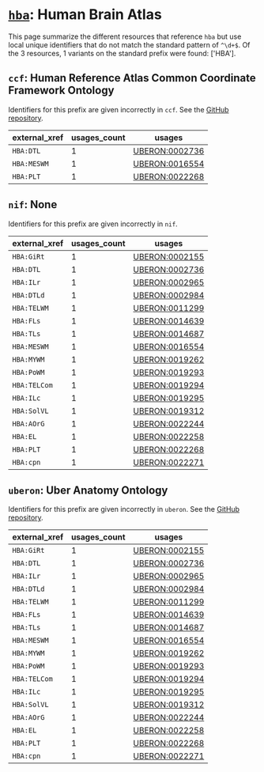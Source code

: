 # [`hba`](https://bioregistry.io/hba): Human Brain Atlas

This page summarize the different resources that reference `hba`
but use local unique identifiers that do not match the standard pattern of
`^\d+$`. Of the 3 resources,
1 variants on the standard prefix were found: ['HBA'].

## `ccf`: Human Reference Atlas Common Coordinate Framework Ontology

Identifiers for this prefix are given incorrectly in `ccf`. See the [GitHub repository](https://github.com/hubmapconsortium/ccf-ontology).

| external_xref   |   usages_count | usages                                                          |
|-----------------|----------------|-----------------------------------------------------------------|
| `HBA:DTL`       |              1 | [UBERON:0002736](http://purl.obolibrary.org/obo/UBERON_0002736) |
| `HBA:MESWM`     |              1 | [UBERON:0016554](http://purl.obolibrary.org/obo/UBERON_0016554) |
| `HBA:PLT`       |              1 | [UBERON:0022268](http://purl.obolibrary.org/obo/UBERON_0022268) |

## `nif`: None

Identifiers for this prefix are given incorrectly in `nif`.

| external_xref   |   usages_count | usages                                                          |
|-----------------|----------------|-----------------------------------------------------------------|
| `HBA:GiRt`      |              1 | [UBERON:0002155](http://purl.obolibrary.org/obo/UBERON_0002155) |
| `HBA:DTL`       |              1 | [UBERON:0002736](http://purl.obolibrary.org/obo/UBERON_0002736) |
| `HBA:ILr`       |              1 | [UBERON:0002965](http://purl.obolibrary.org/obo/UBERON_0002965) |
| `HBA:DTLd`      |              1 | [UBERON:0002984](http://purl.obolibrary.org/obo/UBERON_0002984) |
| `HBA:TELWM`     |              1 | [UBERON:0011299](http://purl.obolibrary.org/obo/UBERON_0011299) |
| `HBA:FLs`       |              1 | [UBERON:0014639](http://purl.obolibrary.org/obo/UBERON_0014639) |
| `HBA:TLs`       |              1 | [UBERON:0014687](http://purl.obolibrary.org/obo/UBERON_0014687) |
| `HBA:MESWM`     |              1 | [UBERON:0016554](http://purl.obolibrary.org/obo/UBERON_0016554) |
| `HBA:MYWM`      |              1 | [UBERON:0019262](http://purl.obolibrary.org/obo/UBERON_0019262) |
| `HBA:PoWM`      |              1 | [UBERON:0019293](http://purl.obolibrary.org/obo/UBERON_0019293) |
| `HBA:TELCom`    |              1 | [UBERON:0019294](http://purl.obolibrary.org/obo/UBERON_0019294) |
| `HBA:ILc`       |              1 | [UBERON:0019295](http://purl.obolibrary.org/obo/UBERON_0019295) |
| `HBA:SolVL`     |              1 | [UBERON:0019312](http://purl.obolibrary.org/obo/UBERON_0019312) |
| `HBA:AOrG`      |              1 | [UBERON:0022244](http://purl.obolibrary.org/obo/UBERON_0022244) |
| `HBA:EL`        |              1 | [UBERON:0022258](http://purl.obolibrary.org/obo/UBERON_0022258) |
| `HBA:PLT`       |              1 | [UBERON:0022268](http://purl.obolibrary.org/obo/UBERON_0022268) |
| `HBA:cpn`       |              1 | [UBERON:0022271](http://purl.obolibrary.org/obo/UBERON_0022271) |

## `uberon`: Uber Anatomy Ontology

Identifiers for this prefix are given incorrectly in `uberon`. See the [GitHub repository](https://github.com/obophenotype/uberon).

| external_xref   |   usages_count | usages                                                          |
|-----------------|----------------|-----------------------------------------------------------------|
| `HBA:GiRt`      |              1 | [UBERON:0002155](http://purl.obolibrary.org/obo/UBERON_0002155) |
| `HBA:DTL`       |              1 | [UBERON:0002736](http://purl.obolibrary.org/obo/UBERON_0002736) |
| `HBA:ILr`       |              1 | [UBERON:0002965](http://purl.obolibrary.org/obo/UBERON_0002965) |
| `HBA:DTLd`      |              1 | [UBERON:0002984](http://purl.obolibrary.org/obo/UBERON_0002984) |
| `HBA:TELWM`     |              1 | [UBERON:0011299](http://purl.obolibrary.org/obo/UBERON_0011299) |
| `HBA:FLs`       |              1 | [UBERON:0014639](http://purl.obolibrary.org/obo/UBERON_0014639) |
| `HBA:TLs`       |              1 | [UBERON:0014687](http://purl.obolibrary.org/obo/UBERON_0014687) |
| `HBA:MESWM`     |              1 | [UBERON:0016554](http://purl.obolibrary.org/obo/UBERON_0016554) |
| `HBA:MYWM`      |              1 | [UBERON:0019262](http://purl.obolibrary.org/obo/UBERON_0019262) |
| `HBA:PoWM`      |              1 | [UBERON:0019293](http://purl.obolibrary.org/obo/UBERON_0019293) |
| `HBA:TELCom`    |              1 | [UBERON:0019294](http://purl.obolibrary.org/obo/UBERON_0019294) |
| `HBA:ILc`       |              1 | [UBERON:0019295](http://purl.obolibrary.org/obo/UBERON_0019295) |
| `HBA:SolVL`     |              1 | [UBERON:0019312](http://purl.obolibrary.org/obo/UBERON_0019312) |
| `HBA:AOrG`      |              1 | [UBERON:0022244](http://purl.obolibrary.org/obo/UBERON_0022244) |
| `HBA:EL`        |              1 | [UBERON:0022258](http://purl.obolibrary.org/obo/UBERON_0022258) |
| `HBA:PLT`       |              1 | [UBERON:0022268](http://purl.obolibrary.org/obo/UBERON_0022268) |
| `HBA:cpn`       |              1 | [UBERON:0022271](http://purl.obolibrary.org/obo/UBERON_0022271) |

